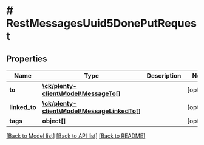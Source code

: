 # # RestMessagesUuid5DonePutRequest

## Properties

Name | Type | Description | Notes
------------ | ------------- | ------------- | -------------
**to** | [**\ck/plenty-client\Model\MessageTo[]**](MessageTo.md) |  | [optional]
**linked_to** | [**\ck/plenty-client\Model\MessageLinkedTo[]**](MessageLinkedTo.md) |  | [optional]
**tags** | **object[]** |  | [optional]

[[Back to Model list]](../../README.md#models) [[Back to API list]](../../README.md#endpoints) [[Back to README]](../../README.md)
